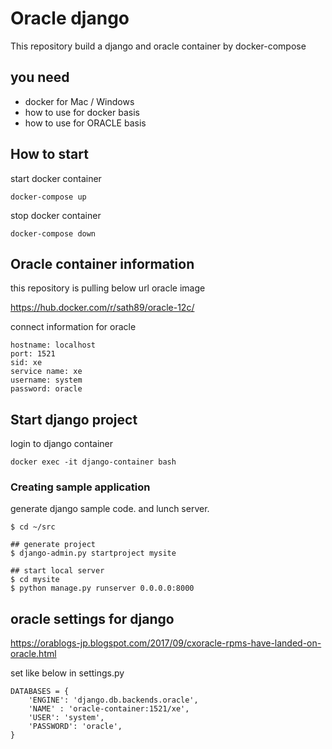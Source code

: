 # Oracle django

This repository build a django and oracle container by docker-compose

## you need

- docker for Mac / Windows
- how to use for docker basis
- how to use for ORACLE basis

## How to start

start docker container

```buildoutcfg
docker-compose up
```

stop docker container

```buildoutcfg
docker-compose down
```

## Oracle container information

this repository is pulling below url oracle image

https://hub.docker.com/r/sath89/oracle-12c/

connect information for oracle

```commandline
hostname: localhost
port: 1521
sid: xe
service name: xe
username: system
password: oracle
```

## Start django project

login to django container

```commandline
docker exec -it django-container bash
```

### Creating sample application

generate django sample code. and lunch server.

```
$ cd ~/src

## generate project
$ django-admin.py startproject mysite

## start local server
$ cd mysite
$ python manage.py runserver 0.0.0.0:8000
```

## oracle settings for django

 https://orablogs-jp.blogspot.com/2017/09/cxoracle-rpms-have-landed-on-oracle.html

set like below in settings.py

```buildoutcfg
DATABASES = {
    'ENGINE': 'django.db.backends.oracle',
    'NAME' : 'oracle-container:1521/xe',
    'USER': 'system',
    'PASSWORD': 'oracle',
}
```
